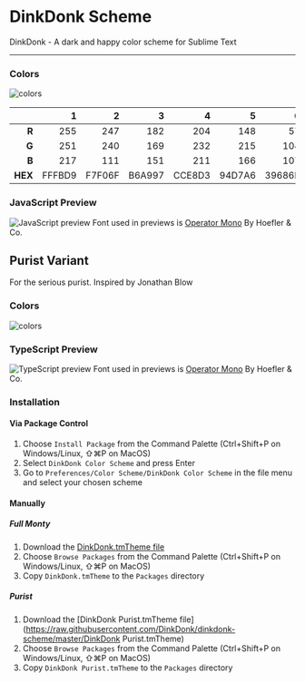 DinkDonk Scheme
===============

DinkDonk - A dark and happy color scheme for Sublime Text

---

### Colors

![colors](https://dinkdonk.github.io/dinkdonk-scheme/preview-colors.png)

|       |  1|  2|  3|  4|  5|  6|  7|  8|  9| 10| 11| 12| 13|
|------:|--:|--:|--:|--:|--:|--:|--:|--:|--:|--:|--:|--:|--:|
|**R**  |255|247|182|204|148| 57|166|112| 48| 24|141|235|235|
|**G**  |251|240|169|232|215|104|204|207| 56| 24| 76| 23| 88|
|**B**  |217|111|151|211|166|107|217|246| 64| 27|161| 94| 27|
|**HEX**|FFFBD9|F7F06F|B6A997|CCE8D3|94D7A6|39686B|A6CCD9|70CFF6|303840|18181B|8D4CA1|EB175E|EB581B|

### JavaScript Preview

![JavaScript preview](https://dinkdonk.github.io/dinkdonk-scheme/preview-javascript.png)
Font used in previews is [Operator Mono](http://www.typography.com/fonts/operator/styles/operatormono) By Hoefler & Co.

## Purist Variant

For the serious purist. Inspired by Jonathan Blow

### Colors

![colors](https://dinkdonk.github.io/dinkdonk-scheme/preview-colors-purist.png)

### TypeScript Preview

![TypeScript preview](https://dinkdonk.github.io/dinkdonk-scheme/preview-typescript-purist.png)
Font used in previews is [Operator Mono](http://www.typography.com/fonts/operator/styles/operatormono) By Hoefler & Co.

### Installation

#### Via Package Control
1. Choose `Install Package` from the Command Palette (Ctrl+Shift+P on Windows/Linux, ⇧⌘P on MacOS)
2. Select `DinkDonk Color Scheme` and press Enter
3. Go to `Preferences/Color Scheme/DinkDonk Color Scheme` in the file menu and select your chosen scheme

#### Manually

##### Full Monty
1. Download the [DinkDonk.tmTheme file](https://raw.githubusercontent.com/DinkDonk/dinkdonk-scheme/master/DinkDonk.tmTheme)
2. Choose `Browse Packages` from the Command Palette (Ctrl+Shift+P on Windows/Linux, ⇧⌘P on MacOS)
3. Copy `DinkDonk.tmTheme` to the `Packages` directory

##### Purist
1. Download the [DinkDonk Purist.tmTheme file](https://raw.githubusercontent.com/DinkDonk/dinkdonk-scheme/master/DinkDonk Purist.tmTheme)
2. Choose `Browse Packages` from the Command Palette (Ctrl+Shift+P on Windows/Linux, ⇧⌘P on MacOS)
3. Copy `DinkDonk Purist.tmTheme` to the `Packages` directory

